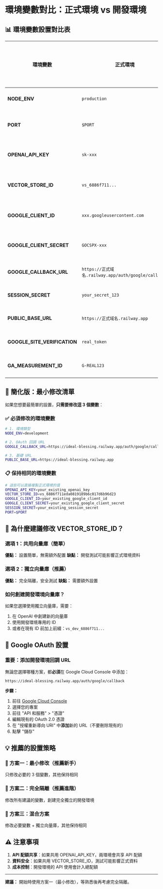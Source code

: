 # 環境變數對比：正式環境 vs 開發環境

## 📊 環境變數設置對比表

| 環境變數 | 正式環境 | 開發環境 | 是否需要修改 | 說明 |
|---------|----------|----------|--------------|------|
| **NODE_ENV** | `production` | `development` | ✅ **必須** | 區分環境類型 |
| **PORT** | `$PORT` | `$PORT` | ❌ 不需要 | Railway 自動設置 |
| **OPENAI_API_KEY** | `sk-xxx` | `sk-xxx` | ❌ 不需要 | 可以共用相同 API Key |
| **VECTOR_STORE_ID** | `vs_6886f711...` | `vs_dev_6886f711...` | 🤔 **建議** | 避免測試資料污染正式資料 |
| **GOOGLE_CLIENT_ID** | `xxx.googleusercontent.com` | `xxx.googleusercontent.com` | ❌ 不需要 | 可以共用相同憑證 |
| **GOOGLE_CLIENT_SECRET** | `GOCSPX-xxx` | `GOCSPX-xxx` | ❌ 不需要 | 可以共用相同憑證 |
| **GOOGLE_CALLBACK_URL** | `https://正式域名.railway.app/auth/google/callback` | `https://ideal-blessing.railway.app/auth/google/callback` | ✅ **必須** | 使用開發環境域名 |
| **SESSION_SECRET** | `your_secret_123` | `dev_secret_456` | 🤔 **建議** | 增加安全性 |
| **PUBLIC_BASE_URL** | `https://正式域名.railway.app` | `https://ideal-blessing.railway.app` | ✅ **必須** | 使用開發環境域名 |
| **GOOGLE_SITE_VERIFICATION** | `real_token` | `dev_token` | ❌ 可選 | 開發環境可跳過 |
| **GA_MEASUREMENT_ID** | `G-REAL123` | `G-DEV456` | ❌ 可選 | 開發環境可跳過 |

## 🎯 簡化版：最小修改清單

如果您想要最簡單的設置，**只需要修改這 3 個變數**：

### ✅ 必須修改的環境變數

```bash
# 1. 環境類型
NODE_ENV=development

# 2. OAuth 回調 URL
GOOGLE_CALLBACK_URL=https://ideal-blessing.railway.app/auth/google/callback

# 3. 基礎 URL
PUBLIC_BASE_URL=https://ideal-blessing.railway.app
```

### 📋 保持相同的環境變數

```bash
# 這些可以直接複製正式環境的值
OPENAI_API_KEY=your_existing_openai_key
VECTOR_STORE_ID=vs_6886f711eda0819189b6c017d6b96d23
GOOGLE_CLIENT_ID=your_existing_google_client_id
GOOGLE_CLIENT_SECRET=your_existing_google_client_secret
SESSION_SECRET=your_existing_session_secret
PORT=$PORT
```

## 🤔 為什麼建議修改 VECTOR_STORE_ID？

### 選項 1：共用向量庫（簡單）
**優點：** 設置簡單，無需額外配置
**缺點：** 開發測試可能影響正式環境資料

### 選項 2：獨立向量庫（推薦）
**優點：** 完全隔離，安全測試
**缺點：** 需要額外設置

### 如何創建開發環境向量庫？
如果您選擇使用獨立向量庫，需要：
1. 在 OpenAI 中創建新的向量庫
2. 使用開發環境專用的 ID
3. 或者在現有 ID 前加上前綴：`vs_dev_6886f711...`

## 🔧 Google OAuth 設置

### 重要：添加開發環境回調 URL

無論您選擇哪種方案，都**必須**在 Google Cloud Console 中添加：

```
https://ideal-blessing.railway.app/auth/google/callback
```

**步驟：**
1. 前往 [Google Cloud Console](https://console.cloud.google.com)
2. 選擇您的專案
3. 前往 "API 和服務" > "憑證"
4. 編輯現有的 OAuth 2.0 憑證
5. 在 "授權重新導向 URI" 中**添加**新的 URL（不要刪除現有的）
6. 點擊 "儲存"

## 💡 推薦的設置策略

### 🥇 方案一：最小修改（推薦新手）
只修改必要的 3 個變數，其他保持相同

### 🥈 方案二：完全隔離（推薦進階）
修改所有建議的變數，創建完全獨立的開發環境

### 🥉 方案三：混合方案
修改必要變數 + 獨立向量庫，其他保持相同

## ⚠️ 注意事項

1. **API 配額共享**：如果共用 OPENAI_API_KEY，兩環境會共享 API 配額
2. **資料安全**：如果共用 VECTOR_STORE_ID，測試可能影響正式資料
3. **成本控制**：開發環境的 API 使用會計入總配額

---

**建議：** 開始時使用方案一（最小修改），等熟悉後再考慮完全隔離。
